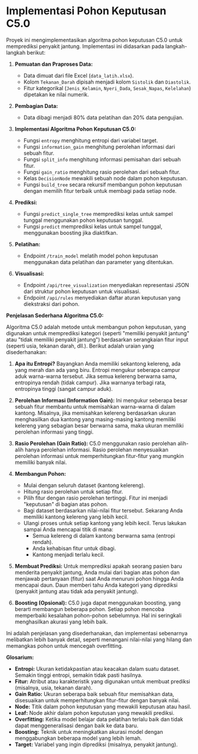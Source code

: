 # Implementasi Pohon Keputusan C5.0

Proyek ini mengimplementasikan algoritma pohon keputusan C5.0 untuk memprediksi penyakit jantung. Implementasi ini didasarkan pada langkah-langkah berikut:

1.  **Pemuatan dan Praproses Data:**
    *   Data dimuat dari file Excel (`data_latih.xlsx`).
    *   Kolom `Tekanan_Darah` dipisah menjadi kolom `Sistolik` dan `Diastolik`.
    *   Fitur kategorikal (`Jenis_Kelamin`, `Nyeri_Dada`, `Sesak_Napas`, `Kelelahan`) dipetakan ke nilai numerik.

2.  **Pembagian Data:**
    *   Data dibagi menjadi 80% data pelatihan dan 20% data pengujian.

3.  **Implementasi Algoritma Pohon Keputusan C5.0:**
    *   Fungsi `entropy` menghitung entropi dari variabel target.
    *   Fungsi `information_gain` menghitung perolehan informasi dari sebuah fitur.
    *   Fungsi `split_info` menghitung informasi pemisahan dari sebuah fitur.
    *   Fungsi `gain_ratio` menghitung rasio perolehan dari sebuah fitur.
    *   Kelas `DecisionNode` mewakili sebuah node dalam pohon keputusan.
    *   Fungsi `build_tree` secara rekursif membangun pohon keputusan dengan memilih fitur terbaik untuk membagi pada setiap node.

4.  **Prediksi:**
    *   Fungsi `predict_single_tree` memprediksi kelas untuk sampel tunggal menggunakan pohon keputusan tunggal.
    *   Fungsi `predict` memprediksi kelas untuk sampel tunggal, menggunakan boosting jika diaktifkan.

5.  **Pelatihan:**
    *   Endpoint `/train_model` melatih model pohon keputusan menggunakan data pelatihan dan parameter yang ditentukan.

6.  **Visualisasi:**
    *   Endpoint `/api/tree_visualization` menyediakan representasi JSON dari struktur pohon keputusan untuk visualisasi.
    *   Endpoint `/api/rules` menyediakan daftar aturan keputusan yang diekstraksi dari pohon.

**Penjelasan Sederhana Algoritma C5.0:**

Algoritma C5.0 adalah metode untuk membangun pohon keputusan, yang digunakan untuk memprediksi kategori (seperti "memiliki penyakit jantung" atau "tidak memiliki penyakit jantung") berdasarkan serangkaian fitur input (seperti usia, tekanan darah, dll.). Berikut adalah uraian yang disederhanakan:

1.  **Apa itu Entropi?** Bayangkan Anda memiliki sekantong kelereng, ada yang merah dan ada yang biru. Entropi mengukur seberapa campur aduk warna-warna tersebut. Jika semua kelereng berwarna sama, entropinya rendah (tidak campur). Jika warnanya terbagi rata, entropinya tinggi (sangat campur aduk).

2.  **Perolehan Informasi (Information Gain):** Ini mengukur seberapa besar sebuah fitur membantu untuk memisahkan warna-warna di dalam kantong. Misalnya, jika memisahkan kelereng berdasarkan ukuran menghasilkan dua kantong yang masing-masing kantong memiliki kelereng yang sebagian besar berwarna sama, maka ukuran memiliki perolehan informasi yang tinggi.

3.  **Rasio Perolehan (Gain Ratio):** C5.0 menggunakan rasio perolehan alih-alih hanya perolehan informasi. Rasio perolehan menyesuaikan perolehan informasi untuk memperhitungkan fitur-fitur yang mungkin memiliki banyak nilai.

4.  **Membangun Pohon:**
    *   Mulai dengan seluruh dataset (kantong kelereng).
    *   Hitung rasio perolehan untuk setiap fitur.
    *   Pilih fitur dengan rasio perolehan tertinggi. Fitur ini menjadi "keputusan" di bagian atas pohon.
    *   Bagi dataset berdasarkan nilai-nilai fitur tersebut. Sekarang Anda memiliki kantong kelereng yang lebih kecil.
    *   Ulangi proses untuk setiap kantong yang lebih kecil. Terus lakukan sampai Anda mencapai titik di mana:
        *   Semua kelereng di dalam kantong berwarna sama (entropi rendah).
        *   Anda kehabisan fitur untuk dibagi.
        *   Kantong menjadi terlalu kecil.

5.  **Membuat Prediksi:** Untuk memprediksi apakah seorang pasien baru menderita penyakit jantung, Anda mulai dari bagian atas pohon dan menjawab pertanyaan (fitur) saat Anda menuruni pohon hingga Anda mencapai daun. Daun memberi tahu Anda kategori yang diprediksi (penyakit jantung atau tidak ada penyakit jantung).

6.  **Boosting (Opsional):** C5.0 juga dapat menggunakan boosting, yang berarti membangun beberapa pohon. Setiap pohon mencoba memperbaiki kesalahan pohon-pohon sebelumnya. Hal ini seringkali menghasilkan akurasi yang lebih baik.

Ini adalah penjelasan yang disederhanakan, dan implementasi sebenarnya melibatkan lebih banyak detail, seperti menangani nilai-nilai yang hilang dan memangkas pohon untuk mencegah overfitting.

**Glosarium:**

*   **Entropi:** Ukuran ketidakpastian atau keacakan dalam suatu dataset. Semakin tinggi entropi, semakin tidak pasti hasilnya.
*   **Fitur:** Atribut atau karakteristik yang digunakan untuk membuat prediksi (misalnya, usia, tekanan darah).
*   **Gain Ratio:** Ukuran seberapa baik sebuah fitur memisahkan data, disesuaikan untuk memperhitungkan fitur-fitur dengan banyak nilai.
*   **Node:** Titik dalam pohon keputusan yang mewakili keputusan atau hasil.
*   **Leaf:** Node akhir dalam pohon keputusan yang mewakili prediksi.
*   **Overfitting:** Ketika model belajar data pelatihan terlalu baik dan tidak dapat menggeneralisasi dengan baik ke data baru.
*   **Boosting:** Teknik untuk meningkatkan akurasi model dengan menggabungkan beberapa model yang lebih lemah.
*   **Target:** Variabel yang ingin diprediksi (misalnya, penyakit jantung).